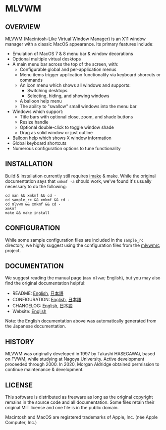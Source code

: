 # MLVWM

## OVERVIEW

MLVWM (Macintosh-Like Virtual Window Manager) is an X11 window manager with a classic MacOS appearance. Its primary features include:

* Emulation of MacOS 7 & 8 menu bar & window decorations
* Optional multiple virtual desktops
* A main menu bar across the top of the screen, with:
  * Configurable global and per-application menus
  * Menu items trigger application functionality via keyboard shorcuts or commands
  * An icon menu which shows all windows and supports:
    * Switching desktops
    * Selecting, hiding, and showing windows
  * A balloon help menu
  * The ability to "swallow" small windows into the menu bar
* Windows which support:
  * Title bars with optional close, zoom, and shade buttons
  * Resize handle
  * Optional double-click to toggle window shade
  * Drag as solid window or just outline
* Balloon help which shows X window information
* Global keyboard shortcuts
* Numerous configuration options to tune functionality

## INSTALLATION

Build & installation currently still requires [imake](https://en.wikipedia.org/wiki/Imake) & make. While the original documentation says that `xmkmf -a` should work, we've found it's usually necessary to do the following:

    cd man && xmkmf && cd -
    cd sample_rc && xmkmf && cd -
    cd mlvwm && xmkmf && cd -
    xmkmf
    make && make install

## CONFIGURATION

While some sample configuration files are included in the `sample_rc` directory, we highly suggest using the configuration files from the [mlvwmrc](https://github.com/morgant/mlvwmrc) project.

## DOCUMENTATION

We suggest reading the manual page (`man mlvwm`; English), but you may also find the original documentation helpful:

* README: [English](README), [日本語](README.jp)
* CONFIGURATION: [English](CONFIGURATION), [日本語](CONFIGURATION.jp)
* CHANGELOG: [English](CHANGELOG), [日本語](CHANGELOG.jp)
* Website: [English](http://www2u.biglobe.ne.jp/~y-miyata/mlvwm.html)

Note: the English documentation above was automatically generated from the Japanese documentation.

## HISTORY

MLVWM was originally developed in 1997 by Takashi HASEGAWAi, based on FVWM,  while studying at Nagoya University. Active development proceeded through 2000. In 2020, Morgan Aldridge obtained permission to continue maintenance & development.

## LICENSE

This software is distributed as freeware as long as the original copyright remains in the source code and all documentation. Some files retain their original MIT license and one file is in the public domain.

Macintosh and MacOS are registered trademarks of Apple, Inc. (née Apple Computer, Inc.)
